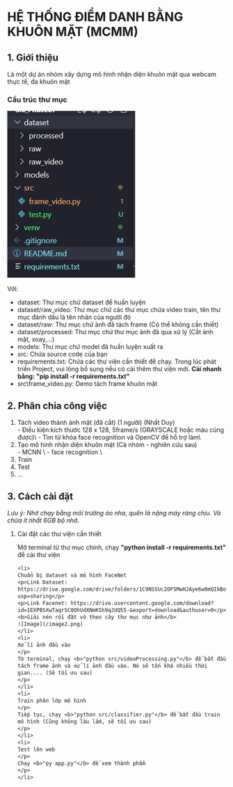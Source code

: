 <h1>HỆ THỐNG ĐIỂM DANH BẰNG KHUÔN MẶT (MCMM)</h1>
<h2>1. Giới thiệu</h2>
<p>Là một dự án nhóm xây dựng mô hình nhận diện khuôn mặt qua webcam thực tế, đa khuôn mặt</p>
<h3>Cấu trúc thư mục</h3>

![Image](/image.png)



Với:
<ul>
    <li>dataset: Thư mục chứ dataset để huấn luyện</li>
    <li>dataset/raw_video: Thư mục chứ các thư mục chứa video train, tên thư mục đánh dấu là tên nhãn của người đó</li>
    <li>dataset/raw: Thư mục chứ ảnh đã tách frame (Có thể không cần thiết)</li>
    <li>dataset/processed: Thư mục chứ thư mục ảnh đã qua xử lý (Cắt ảnh mặt, xoay,...)</li>
    <li>models: Thư mục chứ model đã huấn luyện xuất ra</li>
    <li>src: Chứa source code của bạn</li>
    <li>requirements.txt: Chứa các thư viện cần thiết để chạy. Trong lúc phát triển Project, vui lòng bổ sung nếu có cài thêm thư viện mới. <b>Cài nhanh bằng: "pip install -r requirements.txt"</b></li>
    <li>src\frame_video.py: Demo tách frame khuôn mặt</li>

</ul>

<h2>2. Phân chia công việc</h2>
<ol>
    <li>Tách video thành ảnh mặt (đã cắt) (1 người) (Nhất Duy)</li>
    - Điều kiện:kích thước 128 x 128, 5frame/s (GRAYSCALE hoặc màu cũng được)\
    - Tìm từ khóa face recognition và OpenCV để hỗ trợ làm\
    <li>Tạo mô hình nhận diện khuôn mặt (Cả nhóm - nghiên cứu sau)</li>
    - MCNN \
    - face recognition \
    <li>Train</li>
    <li>Test</li>
    <li>...</li>
</ol>


<h2>3. Cách cài đặt</h2>
<i>Lưu ý: Nhớ chạy bằng môi trường ảo nha, quên là nặng máy ráng chịu. Và chừa ít nhất 6GB bộ nhớ.</i>
<ol>
    <li>
    Cài đặt các thư viện cần thiết    
    <p>
    Mở terminal từ thư mục chính, chạy <b>"python install -r requirements.txt"</b> để cài thư viện
    </p>
    </li>
    
    <li>
    Chuẩn bị dataset và mô hình FaceNet
    <p>Link Dataset: https://drive.google.com/drive/folders/1C9NSSUc2OFSMwHJAye6w0mQIkBoHpcpw?usp=sharing</p>
    <p>Link Facenet: https://drive.usercontent.google.com/download?id=1EXPBSXwTaqrSC0OhUdXNmKSh9qJUQ55-&export=download&authuser=0</p>
    <b>Giải nén rồi đặt vô theo cây thư mục như ảnh</b>
    ![Image](/image2.png)
    </li>
    <li>
    Xử lí ảnh đầu vào
    </p>
    Từ terminal, chạy <b>"python src/videoProcessing.py"</b> để bắt đầu tách frame ảnh và xử lí ảnh đầu vào. Nó sẽ tốn khá nhiều thời gian.... (Sẽ tối ưu sau)
    </p>
    </li>
    <li>
    Train phân lớp mô hình
    </p>
    Tiếp tục, chạy <b>"python src/classifier.py"</b> để bắt đầu train mô hình (Cũng không lâu lắm, sẽ tối ưu sau)
    </p>
    </li>
    <li>
    Test lên web
    </p>
    Chạy <b>"py app.py"</b> để xem thành phẩm
    </p>
    </li>
</ol>
